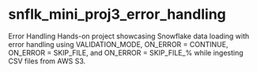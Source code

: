 # snflk_mini_proj3_error_handling
Error Handling Hands-on project showcasing Snowflake data loading with error handling using VALIDATION_MODE, ON_ERROR = CONTINUE, ON_ERROR = SKIP_FILE, and ON_ERROR = SKIP_FILE_% while ingesting CSV files from AWS S3.
